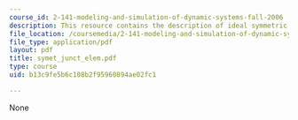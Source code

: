 ```yaml
---
course_id: 2-141-modeling-and-simulation-of-dynamic-systems-fall-2006
description: This resource contains the description of ideal symmetric junction elements.
file_location: /coursemedia/2-141-modeling-and-simulation-of-dynamic-systems-fall-2006/b13c9fe5b6c108b2f95960894ae02fc1_symet_junct_elem.pdf
file_type: application/pdf
layout: pdf
title: symet_junct_elem.pdf
type: course
uid: b13c9fe5b6c108b2f95960894ae02fc1

---
```

None